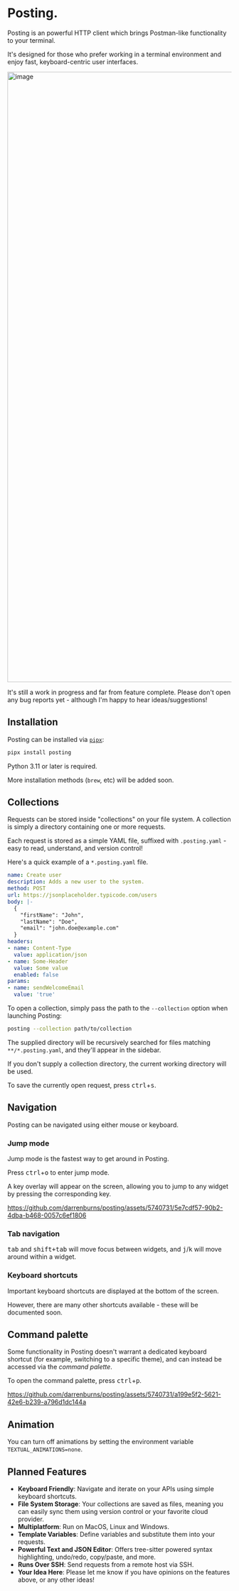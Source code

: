 # Posting.

Posting is an powerful HTTP client which brings Postman-like functionality to your terminal.

It's designed for those who prefer working in a terminal environment and enjoy fast, keyboard-centric user interfaces.

<img width="1370" alt="image" src="https://github.com/darrenburns/posting/assets/5740731/d52d6a93-f94b-41e5-af5a-baabfa1f2f48">

It's still a work in progress and far from feature complete. Please don't open any bug reports yet - although I'm happy to hear ideas/suggestions!

## Installation

Posting can be installed via [`pipx`](https://pipx.pypa.io/stable/):

```bash
pipx install posting
```

Python 3.11 or later is required.

More installation methods (`brew`, etc) will be added soon.

## Collections

Requests can be stored inside "collections" on your file system.
A collection is simply a directory containing one or more requests.

Each request is stored as a simple YAML file, suffixed with `.posting.yaml` - easy to read, understand, and version control!

Here's a quick example of a `*.posting.yaml` file.

```yaml
name: Create user
description: Adds a new user to the system.
method: POST
url: https://jsonplaceholder.typicode.com/users
body: |-
  {
    "firstName": "John",
    "lastName": "Doe",
    "email": "john.doe@example.com"
  }
headers:
- name: Content-Type
  value: application/json
- name: Some-Header
  value: Some value
  enabled: false
params:
- name: sendWelcomeEmail
  value: 'true'
```

To open a collection, simply pass the path to the `--collection` option when launching Posting:

```bash
posting --collection path/to/collection
```

The supplied directory will be recursively searched for files matching `**/*.posting.yaml`, and they'll appear in the sidebar.

If you don't supply a collection directory, the current working directory will be used.

To save the currently open request, press <kbd>ctrl</kbd>+<kbd>s</kbd>.

## Navigation

Posting can be navigated using either mouse or keyboard.

### Jump mode

Jump mode is the fastest way to get around in Posting.

Press <kbd>ctrl</kbd>+<kbd>o</kbd> to enter jump mode.

A key overlay will appear on the screen, allowing you to jump to any widget by pressing the corresponding key.

https://github.com/darrenburns/posting/assets/5740731/5e7cdf57-90b2-4dba-b468-0057c6ef1806

### Tab navigation

<kbd>tab</kbd> and <kbd>shift+tab</kbd> will move focus between widgets,
and <kbd>j</kbd>/<kbd>k</kbd> will move around within a widget.

### Keyboard shortcuts

Important keyboard shortcuts are displayed at the bottom of the screen.

However, there are many other shortcuts available - these will be documented soon.

<!-- TODO - document other shortcuts. -->

## Command palette

Some functionality in Posting doesn't warrant a dedicated keyboard shortcut (for example, switching to a specific theme), and can instead be accessed via the _command palette_.

To open the command palette, press <kbd>ctrl</kbd>+<kbd>p</kbd>.

https://github.com/darrenburns/posting/assets/5740731/a199e5f2-5621-42e6-b239-a796d1dc144a

## Animation

You can turn off animations by setting the environment variable `TEXTUAL_ANIMATIONS=none`.

## Planned Features

- **Keyboard Friendly**: Navigate and iterate on your APIs using simple keyboard shortcuts.
- **File System Storage**: Your collections are saved as files, meaning you can easily sync them using version control or your favorite cloud provider.
- **Multiplatform**: Run on MacOS, Linux and Windows.
- **Template Variables**: Define variables and substitute them into your requests.
- **Powerful Text and JSON Editor**: Offers tree-sitter powered syntax highlighting, undo/redo, copy/paste, and more.
- **Runs Over SSH**: Send requests from a remote host via SSH.
- **Your Idea Here**: Please let me know if you have opinions on the features above, or any other ideas!
